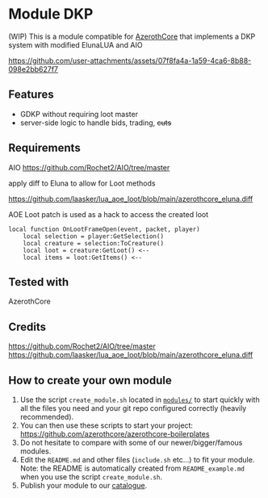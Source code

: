 # Module DKP

(WIP) This is a module compatible for [AzerothCore](http://www.azerothcore.org) that implements a DKP system with modified ElunaLUA and AIO

https://github.com/user-attachments/assets/07f8fa4a-1a59-4ca6-8b88-098e2bb627f7


## Features
* GDKP without requiring loot master
* server-side logic to handle bids, trading, ~~cuts~~

 ## Requirements
AIO https://github.com/Rochet2/AIO/tree/master

apply diff to Eluna to allow for Loot methods

https://github.com/laasker/lua_aoe_loot/blob/main/azerothcore_eluna.diff


AOE Loot patch is used as a hack to access the created loot
```
local function OnLootFrameOpen(event, packet, player)
    local selection = player:GetSelection()
    local creature = selection:ToCreature()
    local loot = creature:GetLoot() <--
    local items = loot:GetItems() <--
```

## Tested with
AzerothCore

## Credits
https://github.com/Rochet2/AIO/tree/master
https://github.com/laasker/lua_aoe_loot/blob/main/azerothcore_eluna.diff

## How to create your own module

1. Use the script `create_module.sh` located in [`modules/`](https://github.com/azerothcore/azerothcore-wotlk/tree/master/modules) to start quickly with all the files you need and your git repo configured correctly (heavily recommended).
1. You can then use these scripts to start your project: https://github.com/azerothcore/azerothcore-boilerplates
1. Do not hesitate to compare with some of our newer/bigger/famous modules.
1. Edit the `README.md` and other files (`include.sh` etc...) to fit your module. Note: the README is automatically created from `README_example.md` when you use the script `create_module.sh`.
1. Publish your module to our [catalogue](https://github.com/azerothcore/modules-catalogue).
